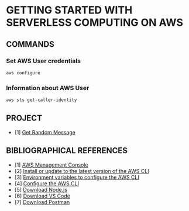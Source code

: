 # GETTING STARTED WITH SERVERLESS COMPUTING ON AWS

## COMMANDS

### Set AWS User credentials

```bash
aws configure
```

### Information about AWS User

```bash
aws sts get-caller-identity
```

## PROJECT

- [1] [Get Random Message](./getRandomMessage/)

## BIBLIOGRAPHICAL REFERENCES

- [1] [AWS Management Console](https://aws.amazon.com/)
- [2] [Install or update to the latest version of the AWS CLI](https://docs.aws.amazon.com/cli/latest/userguide/getting-started-install.html)
- [3] [Environment variables to configure the AWS CLI](https://docs.aws.amazon.com/cli/latest/userguide/cli-configure-envvars.html)
- [4] [Configure the AWS CLI](https://docs.aws.amazon.com/cli/latest/userguide/cli-chap-configure.html)
- [5] [Download Node.js](https://nodejs.org/)
- [6] [Download VS Code](https://code.visualstudio.com/)
- [7] [Download Postman](https://www.postman.com/downloads/)
